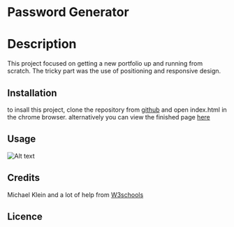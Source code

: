 # Password Generator  

# Description
This project focused on getting a new portfolio up and running from scratch. The tricky part was the use of positioning and responsive design. 

## Installation
to insall this project, clone the repository from [github](https://github.com/b0n3yard/Michael_Klein_Portfolio) and open index.html in the chrome browser. alternatively you can view the finished page [here](https://b0n3yard.github.io/Michael_Klein_Portfolio/)


## Usage
![Alt text]( ./assets/Michael-Klein-Portfolio.png "example")


## Credits
Michael Klein
and a lot of help from [W3schools](https://www.w3schools.com/js/default.asp)

## Licence
